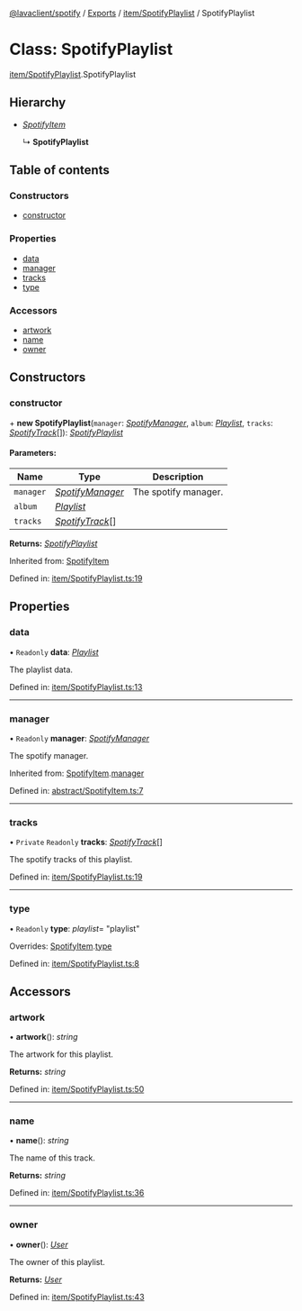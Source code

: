 [@lavaclient/spotify](../../README.md) / [Exports](../../modules.md) / [item/SpotifyPlaylist](../../modules/item_spotifyplaylist.md) / SpotifyPlaylist

# Class: SpotifyPlaylist

[item/SpotifyPlaylist](../../modules/item_spotifyplaylist.md).SpotifyPlaylist

## Hierarchy

* [*SpotifyItem*](../abstract/spotifyitem.spotifyitem.md)

  ↳ **SpotifyPlaylist**

## Table of contents

### Constructors

- [constructor](spotifyplaylist.spotifyplaylist.md#constructor)

### Properties

- [data](spotifyplaylist.spotifyplaylist.md#data)
- [manager](spotifyplaylist.spotifyplaylist.md#manager)
- [tracks](spotifyplaylist.spotifyplaylist.md#tracks)
- [type](spotifyplaylist.spotifyplaylist.md#type)

### Accessors

- [artwork](spotifyplaylist.spotifyplaylist.md#artwork)
- [name](spotifyplaylist.spotifyplaylist.md#name)
- [owner](spotifyplaylist.spotifyplaylist.md#owner)

## Constructors

### constructor

\+ **new SpotifyPlaylist**(`manager`: [*SpotifyManager*](../spotifymanager.spotifymanager-1.md), `album`: [*Playlist*](../../interfaces/spotify.spotify.playlist.md), `tracks`: [*SpotifyTrack*](spotifytrack.spotifytrack.md)[]): [*SpotifyPlaylist*](spotifyplaylist.spotifyplaylist.md)

#### Parameters:

Name | Type | Description |
------ | ------ | ------ |
`manager` | [*SpotifyManager*](../spotifymanager.spotifymanager-1.md) | The spotify manager.   |
`album` | [*Playlist*](../../interfaces/spotify.spotify.playlist.md) |  |
`tracks` | [*SpotifyTrack*](spotifytrack.spotifytrack.md)[] |     |

**Returns:** [*SpotifyPlaylist*](spotifyplaylist.spotifyplaylist.md)

Inherited from: [SpotifyItem](../abstract/spotifyitem.spotifyitem.md)

Defined in: [item/SpotifyPlaylist.ts:19](https://github.com/Lavaclient/plugins/blob/09b0c37/packages/spotify/src/item/SpotifyPlaylist.ts#L19)

## Properties

### data

• `Readonly` **data**: [*Playlist*](../../interfaces/spotify.spotify.playlist.md)

The playlist data.

Defined in: [item/SpotifyPlaylist.ts:13](https://github.com/Lavaclient/plugins/blob/09b0c37/packages/spotify/src/item/SpotifyPlaylist.ts#L13)

___

### manager

• `Readonly` **manager**: [*SpotifyManager*](../spotifymanager.spotifymanager-1.md)

The spotify manager.

Inherited from: [SpotifyItem](../abstract/spotifyitem.spotifyitem.md).[manager](../abstract/spotifyitem.spotifyitem.md#manager)

Defined in: [abstract/SpotifyItem.ts:7](https://github.com/Lavaclient/plugins/blob/09b0c37/packages/spotify/src/abstract/SpotifyItem.ts#L7)

___

### tracks

• `Private` `Readonly` **tracks**: [*SpotifyTrack*](spotifytrack.spotifytrack.md)[]

The spotify tracks of this playlist.

Defined in: [item/SpotifyPlaylist.ts:19](https://github.com/Lavaclient/plugins/blob/09b0c37/packages/spotify/src/item/SpotifyPlaylist.ts#L19)

___

### type

• `Readonly` **type**: *playlist*= "playlist"

Overrides: [SpotifyItem](../abstract/spotifyitem.spotifyitem.md).[type](../abstract/spotifyitem.spotifyitem.md#type)

Defined in: [item/SpotifyPlaylist.ts:8](https://github.com/Lavaclient/plugins/blob/09b0c37/packages/spotify/src/item/SpotifyPlaylist.ts#L8)

## Accessors

### artwork

• **artwork**(): *string*

The artwork for this playlist.

**Returns:** *string*

Defined in: [item/SpotifyPlaylist.ts:50](https://github.com/Lavaclient/plugins/blob/09b0c37/packages/spotify/src/item/SpotifyPlaylist.ts#L50)

___

### name

• **name**(): *string*

The name of this track.

**Returns:** *string*

Defined in: [item/SpotifyPlaylist.ts:36](https://github.com/Lavaclient/plugins/blob/09b0c37/packages/spotify/src/item/SpotifyPlaylist.ts#L36)

___

### owner

• **owner**(): [*User*](../../interfaces/spotify.spotify.user.md)

The owner of this playlist.

**Returns:** [*User*](../../interfaces/spotify.spotify.user.md)

Defined in: [item/SpotifyPlaylist.ts:43](https://github.com/Lavaclient/plugins/blob/09b0c37/packages/spotify/src/item/SpotifyPlaylist.ts#L43)

